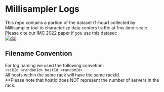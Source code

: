 # Millisampler Logs
This repo contains a portion of the dataset (1-hour) collected by Millisampler tool to characterize data centers traffic at 1ms time-scale.
Please cite our IMC 2022 paper if you use this dataset:  
[![doi](https://img.shields.io/badge/DOI-10.1145%2F3517745.3561430-brightgreen)](https://dl.acm.org/doi/abs/10.1145/3517745.3561430)

## Filename Convention
For log naming we used the following convetion:
```rackId_<randomId>_hostId_<randomId>```  
All hosts within the same rack will have the same rackId.  
**Please note that hostId does NOT represent the number of servers in the rack.
 

  
